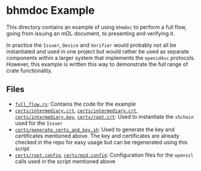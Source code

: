 # bhmdoc Example

This directory contains an example of using `bhmdoc` to perform a full flow,
going from issuing an mDL document, to presenting and verifying it.

In practice the `Issuer`, `Device` and `Verifier` would probably not all be
instantiated and used in one project but would rather be used as separate
components within a larger system that implements the `openid4vc` protocols.
However, this example is written this way to demonstrate the full range of crate
functionality.

## Files
- [`full_flow.rs`](full_flow.rs): Contains the code for the example
- [`certs/intermediary.crt`](certs/intermediary.crt),
  [`certs/intermediary.crt`](certs/intermediary.crt),
  [`certs/intermediary.key`](certs/intermediary.key),
  [`certs/root.crt`](certs/root.crt): Used to instantiate the `x5chain` used for
  the `Issuer`
- [`certs/generate_certs_and_key.sh`](certs/generate_certs_and_key.sh): Used to
  generate the key and certificates mentioned above. The key and certificates
  are already checked in the repo for easy usage but can be regenerated using
  this script
- [`certs/root.config`](certs/root.config),
  [`certs/mid.config`](certs/mid.config): Configuration files for the `openssl`
  calls used in the script mentioned above
